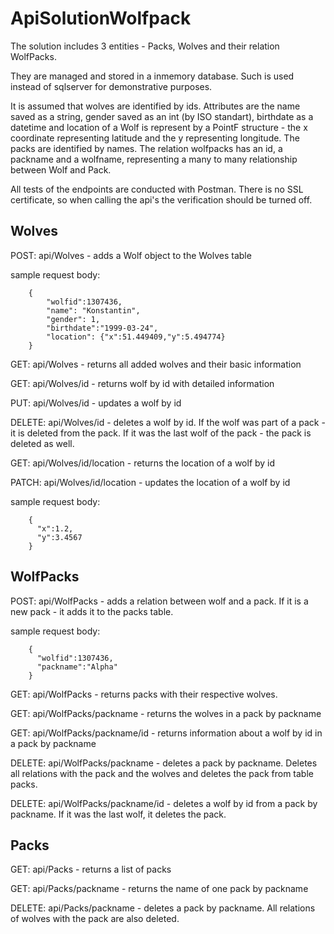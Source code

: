 # ApiSolutionWolfpack
The solution includes 3 entities - Packs, Wolves and their relation WolfPacks.

They are managed and stored in a inmemory database. Such is used instead of sqlserver for demonstrative purposes.

It is assumed that wolves are identified by ids. Attributes are the name saved as a string, gender saved as an int (by ISO standart), birthdate as a datetime and location of a Wolf is represent by a PointF structure - the x coordinate representing latitude and the y representing longitude. 
The packs are identified by names.
The relation wolfpacks has an id, a packname and a wolfname, representing a many to many relationship between Wolf and Pack.

All tests of the endpoints are conducted with Postman. There is no SSL certificate, so when calling the api's the verification should be turned off.

## Wolves

POST: api/Wolves - adds a Wolf object to the Wolves table

sample request body:

        {	    
            "wolfid":1307436,
            "name": "Konstantin",
            "gender": 1,
            "birthdate":"1999-03-24",
            "location": {"x":51.449409,"y":5.494774}
        }

GET: api/Wolves - returns all added wolves and their basic information
  
GET: api/Wolves/id - returns wolf by id with detailed information

PUT: api/Wolves/id - updates a wolf by id

DELETE: api/Wolves/id - deletes a wolf by id. If the wolf was part of a pack - it is deleted from the pack. If it was the last wolf of the pack - the pack is deleted as well.

GET: api/Wolves/id/location - returns the location of a wolf by id

PATCH: api/Wolves/id/location - updates the location of a wolf by id

sample request body:

        {
          "x":1.2,
          "y":3.4567
        }
        
## WolfPacks

POST: api/WolfPacks  - adds a relation between wolf and a pack. If it is a new pack - it adds it to the packs table.

sample request body:

        {
          "wolfid":1307436,
          "packname":"Alpha"
        }

GET: api/WolfPacks - returns packs with their respective wolves.

GET: api/WolfPacks/packname - returns the wolves in a pack by packname

GET: api/WolfPacks/packname/id - returns information about a wolf by id in a pack by packname

DELETE: api/WolfPacks/packname - deletes a pack by packname. Deletes all relations with the pack and the wolves and deletes the pack from table packs.

DELETE: api/WolfPacks/packname/id - deletes a wolf by id from a pack by packname. If it was the last wolf, it deletes the pack.

## Packs

GET: api/Packs - returns a list of packs

GET: api/Packs/packname - returns the name of one pack by packname

DELETE: api/Packs/packname - deletes a pack by packname. All relations of wolves with the pack are also deleted.
